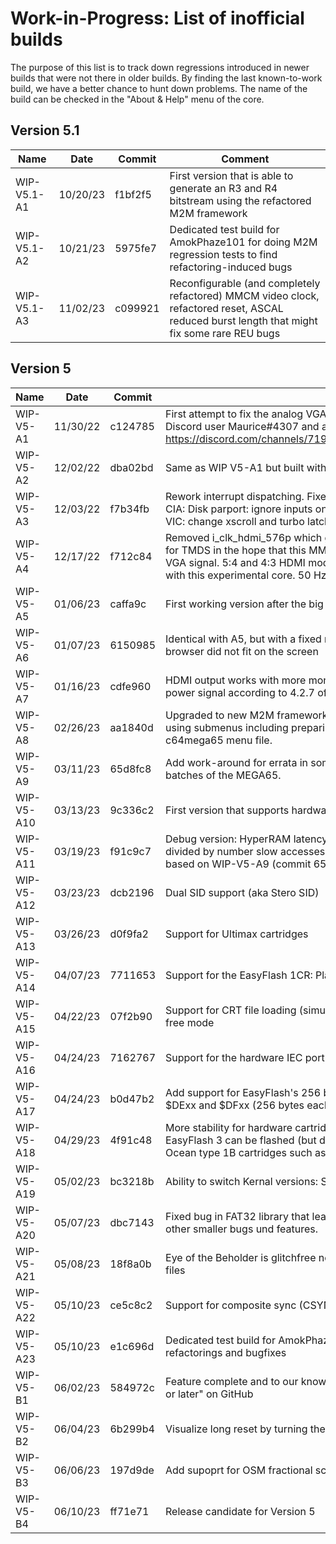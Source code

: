 # Work-in-Progress: List of inofficial builds

The purpose of this list is to track down regressions introduced in newer
builds that were not there in older builds. By finding the last known-to-work
build, we have a better chance to hunt down problems. The name of the build
can be checked in the "About & Help" menu of the core.

## Version 5.1

| Name        | Date     | Commit  | Comment
|-------------|----------|---------|--------------------------------------
| WIP-V5.1-A1 | 10/20/23 | f1bf2f5 | First version that is able to generate an R3 and R4 bitstream using the refactored M2M framework
| WIP-V5.1-A2 | 10/21/23 | 5975fe7 | Dedicated test build for AmokPhaze101 for doing M2M regression tests to find refactoring-induced bugs
| WIP-V5.1-A3 | 11/02/23 | c099921 | Reconfigurable (and completely refactored) MMCM video clock, refactored reset, ASCAL reduced burst length that might fix some rare REU bugs

## Version 5

| Name        | Date     | Commit  | Comment
|-------------|----------|---------|--------------------------------------
| WIP-V5-A1   | 11/30/22 | c124785 | First attempt to fix the analog VGA display challenge ("underwater" waving screen effect) discovered by Discord user Maurice#4307 and as described here: https://discord.com/channels/719326990221574164/794775503818588200/1045984002634428427
| WIP-V5-A2   | 12/02/22 | dba02bd | Same as WIP V5-A1 but built with Vivado 2022.2
| WIP-V5-A3   | 12/03/22 | f7b34fb | Rework interrupt dispatching. Fixed frequency-ratio bug in HDMI-Flicker-Free mode. Refactor audio clock. CIA: Disk parport: ignore inputs on pins configured as output. CIA: fix timer reset values (Arctic Shipwreck). VIC: change xscroll and turbo latch time.
| WIP-V5-A4   | 12/17/22 | f712c84 | Removed i_clk_hdmi_576p which generates 27.00 MHz for 576p @ 50 Hz and 5x27.00 MHz = 135.0 MHz for TMDS in the hope that this MMCM is the root cause of the "signal noise" that apparently disturbs the VGA signal. 5:4 and 4:3 HDMI modes, as well as the 60 Hz mode of 16:9 and DVI are not working any more with this experimental core. 50 Hz 720p HDMI does work.
| WIP-V5-A5   | 01/06/23 | caffa9c | First working version after the big refactoring to align the C64 core and the M2M framework
| WIP-V5-A6   | 01/07/23 | 6150985 | Identical with A5, but with a fixed regression introduced by the refactoring: In 5:4 and 4:3 modes, the file browser did not fit on the screen
| WIP-V5-A7   | 01/16/23 | cdfe960 | HDMI output works with more monitors, frame grabbers, switches, etc. than before: Asserting the +5V power signal according to 4.2.7 of the HDMI specification version 1.4b
| WIP-V5-A8   | 02/26/23 | aa1840d | Upgraded to new M2M framework containing the refactored menu system: More clearly arranged menu using submenus including preparing the menu for the new Expansion Port features. Needs a new c64mega65 menu file.
| WIP-V5-A9   | 03/11/23 | 65d8fc8 | Add work-around for errata in some HyperRAM devices: This improves the REU experience on newer batches of the MEGA65.
| WIP-V5-A10  | 03/13/23 | 9c336c2 | First version that supports hardware cartridges in the MEGA65's expansion port
| WIP-V5-A11  | 03/19/23 | f91c9c7 | Debug version: HyperRAM latency information is shown at the top of the screen: Number of fast accesses divided by number slow accesses in the last few seconds. The higher the numbers the better. The core is based on WIP-V5-A9 (commit 65d8fc8), i.e. it does not have the features of WIP-V5-A10.
| WIP-V5-A12  | 03/23/23 | dcb2196 | Dual SID support (aka Stero SID)
| WIP-V5-A13  | 03/26/23 | d0f9fa2 | Support for Ultimax cartridges
| WIP-V5-A14  | 04/07/23 | 7711653 | Support for the EasyFlash 1CR: Play games and also flash the cartridge using your MEGA65
| WIP-V5-A15  | 04/22/23 | 07f2b90 | Support for CRT file loading (simulated cartridges) and direct PRG file loading; fully dynamic HDMI flicker-free mode
| WIP-V5-A16  | 04/24/23 | 7162767 | Support for the hardware IEC port of the MEGA65: Connect disk drives, printers, SD2IEC, etc.
| WIP-V5-A17  | 04/24/23 | b0d47b2 | Add support for EasyFlash's 256 bytes of RAM or in general support for cartridge RAM that is located at $DExx and $DFxx (256 bytes each)
| WIP-V5-A18  | 04/29/23 | 4f91c48 | More stability for hardware cartridges: Delayed PHI2 signal by 63ns. PowerCartridge now works and EasyFlash 3 can be flashed (but does not run any games, yet). Simulated cartridges: Support for modern Ocean type 1B cartridges such as SoulForce (fixes https://github.com/MJoergen/C64MEGA65/issues/20)
| WIP-V5-A19  | 05/02/23 | bc3218b | Ability to switch Kernal versions: Standard, C64 Games System, Japanese Revision and JiffyDOS
| WIP-V5-A20  | 05/07/23 | dbc7143 | Fixed bug in FAT32 library that lead to an Settings file: Seek failed." error under certain circumstances. Plus other smaller bugs und features.
| WIP-V5-A21  | 05/08/23 | 18f8a0b | Eye of the Beholder is glitchfree now in CRT simulation: Heavily improved caching mechanisms for `*.crt` files
| WIP-V5-A22  | 05/10/23 | ce5c8c2 | Support for composite sync (CSYNC) via the MEGA65's VGA port
| WIP-V5-A23  | 05/10/23 | e1c696d | Dedicated test build for AmokPhaze101's 2-day intensive `*.crt` testing session that contains all the latest refactorings and bugfixes
| WIP-V5-B1   | 06/02/23 | 584972c | Feature complete and to our knowledge bug-free with the exception of the issues that are tagged with "V6 or later" on GitHub
| WIP-V5-B2   | 06/04/23 | 6b299b4 | Visualize long reset by turning the MEGA65's drive led blue
| WIP-V5-B3   | 06/06/23 | 197d9de | Add supoprt for OSM fractional scaling
| WIP-V5-B4   | 06/10/23 | ff71e71 | Release candidate for Version 5

